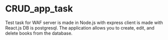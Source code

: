 # CRUD_app_task
  Test task for WAF
  server is made in Node.js with express
  client is made with React.js
  DB is postgresql.
  The application allows you to create, edit, and delete books from the database.
